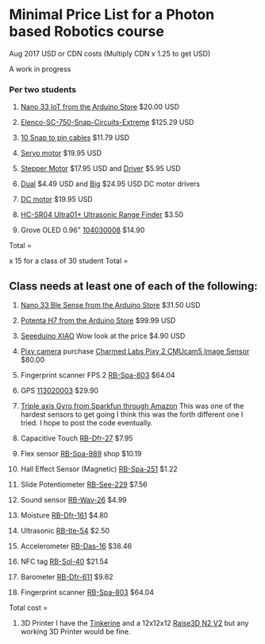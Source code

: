 # Minimal Price List for a Photon based Robotics course 
Aug 2017 USD or CDN costs
(Multiply CDN x 1.25 to get USD)

A work in progress


### Per two students

1. [Nano 33 IoT from the Arduino Store](https://store.arduino.cc/usa/nano-33-iot-with-headers) $20.00 USD

1. [Elenco-SC-750-Snap-Circuits-Extreme](https://www.amazon.com/Snap-Circuits-SC-750-Electronics-Exploration/dp/B0002AHQWS/ref=sr_1_2?keywords=Elenco+SC-750+Snap+Circuits+Extreme+SC-750&qid=1581056501&sr=8-2)   $125.29 USD

1. [10 Snap to pin cables](https://www.amazon.com/Snap-Circuits-Project-Connectors-Expand/dp/B013DA8XH0/ref=sr_1_3?keywords=Snap+Circuits+SCJW10+Snap-to-Pin%2C+Project+Connectors&qid=1581056599&sr=8-3)   $11.79 USD

1. [Servo motor](https://www.pololu.com/product/1057) $19.95 USD

1. [Stepper Motor](https://www.pololu.com/product/1204) $17.95 USD and [Driver](https://www.pololu.com/product/2134) $5.95 USD

1. [Dual](https://www.pololu.com/product/2135) $4.49 USD and [Big](https://www.pololu.com/product/1451) $24.95 USD DC motor drivers

1. [DC motor](https://www.pololu.com/product/3225) $19.95 USD

1. [HC-SR04 Ultra01+ Ultrasonic Range Finder](https://www.robotshop.com/en/hc-sr04-ultra01-ultrasonic-range-finder.html)	$3.50

1. Grove OLED 0.96"	[104030008](http://www.seeedstudio.com/depot/Grove-OLED-Display-112-p-781.html)	$14.90


Total =   

x 15 for a class of 30 student Total = 


## Class needs at least one of each of the following:


1. [Nano 33 Ble Sense from the Arduino Store](https://store.arduino.cc/usa/nano-33-ble-sense-with-headers) $31.50 USD

1. [Potenta H7 from the Arduino Store](https://store.arduino.cc/usa/portenta-h7) $99.99 USD

1. [Seeeduino XIAO](https://www.seeedstudio.com/Seeeduino-XIAO-Arduino-Microcontroller-SAMD21-Cortex-M0+-p-4426.html) Wow look at the price $4.90 USD

1. [Pixy camera](https://pixycam.com/) purchase [Charmed Labs Pixy 2 CMUcam5 Image Sensor](https://www.robotshop.com/ca/en/charmed-labs-pixy-2-cmucam5-image-sensor.html) $80.00

1. Fingerprint scanner FPS	2	[RB-Spa-803](http://www.robotshop.com/ca/en/fingerprint-scanner-5v-ttl.html)	$64.04

1. GPS 	[113020003](http://www.seeedstudio.com/depot/Grove-GPS-p-959.html)	$29.90 


1. [Triple axis Gyro from Sparkfun through Amazon](https://www.amazon.com/Triple-Axis-Accelerometer-Breakout-ADXL362/dp/B00AEOGDFS/ref=sr_1_1?s=industrial&ie=UTF8&qid=1504075018&sr=1-1&keywords=SparkFun+Triple+Axis+Accelerometer+Breakout+%28ADXL362%29) This was one of the hardest sensors to get going I think this was the forth different one I tried. I hope to post the code eventually.


1. Capacitive Touch	[RB-Dfr-27](	http://www.robotshop.com/en/at42qt1010-capacitive-touch-breakout.html)	$7.95

1. Flex sensor		[RB-Spa-989](http://www.robotshop.com/ca/en/22-10k-flexible-sensor.html)	shop	$10.19

1. Hall Effect Sensor (Magnetic)		[RB-Spa-251](http://www.robotshop.com/ca/en/hall-effect-sensor.html)	$1.22











1. Slide Potentiometer	[RB-See-229](	http://www.robotshop.com/ca/en/grove-slide-potentiometer.html)	$7.56
1. Sound sensor	[RB-Wav-26](http://www.robotshop.com/ca/en/sound-sensor.html)	$4.99
1. Moisture	[RB-Dfr-161](http://www.robotshop.com/en/dfrobot-moisture-sensor.html)	$4.80
1. Ultrasonic	[RB-Ite-54](http://www.robotshop.com/en/hc-sr04-ultrasonic-range-finder.html)	$2.50
1. Accelerometer	[RB-Das-16](http://www.robotshop.com/ca/en/hovis-gyro-accelerometer-sensor.html)	$38.46
1. NFC tag	[RB-Sol-40](http://www.robotshop.com/ca/en/serial-to-nfc-converter-module.html)	$21.54
1. Barometer	[RB-Dfr-611](http://www.robotshop.com/ca/en/bmp180-barometer-module.html)	$9.62
1. Fingerprint scanner	[RB-Spa-803](http://www.robotshop.com/ca/en/fingerprint-scanner-5v-ttl.html)	$64.04























Total cost = 



1. 3D Printer I have the [Tinkerine](https://store.tinkerine.com/) and a 12x12x12 [Raise3D N2 V2](https://www.amazon.com/Raise3D-Plus-Printer-Dual-Extruder/dp/B01N3982HD) but any working 3D Printer would be fine.





